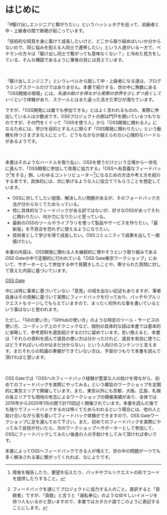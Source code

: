 # はじめに

「#駆け出しエンジニアと繋がりたい」というハッシュタグを巡って、初級者と中・上級者の間で断絶が起こっています。

「技術的な知見を身に着けて成長したいけど、どこから取り組めばいいか分からないので、同じ悩みを抱える人同士で連帯したい」という人達がいる一方で、ベテランの方々は「駆け出し同士で繋がっても意味なくない？」と冷めた見方をしている、そんな構図であるように筆者の目には見えています。

<div class="flushright">　</div>

「駆け出しエンジニア」というレベルから脱して中・上級者になる道は、プログラミングスクールだけではありません。本書で紹介する、世の中に無数にある「OSS開発の現場」には、*先達の助けを得ながら実際の世界を少しずつ良くしていく*という体験があり、スクールとはまた違った活きた学びが満ちています。

ですが、「OSS開発には誰でも参加できる」とはよく言われるものの、実際に参加している人は少数派です。OSSプロジェクトの側は門戸を開いているつもりなのですが、その門をくぐって「OSSを使う人」から「OSS開発に関わる人」になるためには、学びを目的とする人に限らず「OSS開発に関わりたい」という動機を持つさまざまな人にとって、どうもなかなか越えられない心理的なハードルがあるようです。

　

本書はそのようなハードルを取り払い、OSSを使うだけという立場から一歩先に進んで、「OSS開発に参加して改善に協力する」「OSSへ有意義なフィードバック[^feedback]をする」側、いわゆるコントリビューター[^contributor]になるための方法や考え方を紹介する本です。具体的には、次に挙げるような人に役立ててもらうことを想定しています。

[^feedback]: 障害を報告したり、要望を伝えたり、パッチやプルリクエストの形でコードを提供したりすること。
[^contributor]: フィードバックを通じてプロジェクトに協力する人のこと。直訳すると「貢献者」ですが、「貢献」と言うと「滅私奉公」のような仰々しいイメージを持つ人もいるかと思いますので、本書ではカタカナ語でこのように表記することにします。

* OSSに対してしたい提案、解決したい問題があるが、そのフォードバック方法が分からなくてためらっている。
* 特に具体的なフィードバックがある訳ではないが、好きなOSSがあってそれに関わりたい、何か力になりたいと思っている。
* 最新のOSSのツールやライブラリを使って製品やサービスを作りたい。「最新版」を不具合を恐れずに使えるようになりたい。
* 技術者として学びを得て成長したい。OSSコミュニティで成果を出して一旗揚げたい。

本書の内容は、OSS開発に関わる人を継続的に増やそうという取り組みである*OSS Gate*の中で定期的に行われている「OSS Gate東京ワークショップ」において、サポーターとして参加する中で見聞きしたことや、寄せられた質問に対して答えた内容に基づいています。

[OSS Gate](https://oss-gate.github.io/)

中には特に事実に基づいていない「意見」の域を出ない記述もありますが、筆者自身はその見解に基づいて実際にフィードバックを行っており、パッチやプルリクエストもマージしてもらえていますので、まったく的外れな事を書いているという事はないと思われます。

ただし、「Gitの使い方」「GitHubの使い方」のような特定のツール・サービスの使い方、コーディング上のテクニックなど、個別の具体的な話は本書では基本的に省略して、参考資料を適宜紹介するだけに留めています。言い換えると、本書は「それらの資料を読んで道具の使い方は分かったけれど、道具を有効に使うにはどうすればいいのかはまだ分からない」という人向けのコンテンツと言えます。まだそれらの知識の準備ができていない方は、予習のつもりで本書を読んで頂ければと思います。

　

OSS Gateでは「OSSへのフィードバック経験が豊富な人の助けを得ながら、初めてのフィードバックを実際にやってみる」という趣旨のワークショップを定期的に東京エリアで開催しています。また、東京以外にも京都、大阪、広島、札幌の各エリアでも現地の有志によるワークショップの開催実績があり、全体では2016年から2020年1月の間で計70回近く開催されています。本書を読んだ後でも独りでフィードバックするのは怖くてためらわれるという場合には、他の人と助け合いながら落ち着いてフィードバック体験ができますので、OSS Gateワークショップに足を運んでみて下さい。また、初めてのフィードバックを実際にやってみて自信が付いたら、次のワークショップへサポーターとして参加して、OSSにフィードバックしてみたい後進の人の手助けをしてみて頂ければ幸いです。

本書によってOSSへフィードバックできる人が増えて、世の中の問題が一つでも多く解決される事に繋がってくれれば、なによりです。
